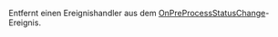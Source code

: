 Entfernt einen Ereignishandler aus dem [OnPreProcessStatusChange](../../../events/onpreprocessstatuschange.md)-Ereignis.